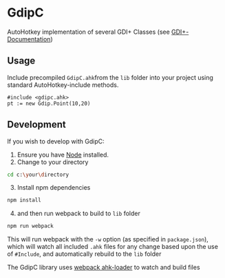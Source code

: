 # GdipC
AutoHotkey implementation of several GDI+ Classes (see [GDI+-Documentation](https://msdn.microsoft.com/en-us/library/windows/desktop/ms534487(v=vs.85).aspx))

## Usage 

Include precompiled `GdipC.ahk`from the `lib` folder into your project using standard AutoHotkey-include methods.

```autohotkey
#include <gdipc.ahk>
pt := new Gdip.Point(10,20)
```

## Development

If you wish to develop with GdipC:
1. Ensure you have [Node](https://nodejs.org) installed.
2. Change to your directory
```bash
cd c:\your\directory
```
3. Install npm dependencies
```bash
npm install
```
4. and then run webpack to build to `lib` folder
```bash
npm run webpack
```
This will run webpack with the `-w` option (as specified in `package.json`), which will watch all included `.ahk` files for any change based upon the use of `#Include`, and automatically rebuild to the `lib` folder

The GdipC library uses [webpack ahk-loader](https://github.com/tariqporter/ahk-loader) to watch and build files
